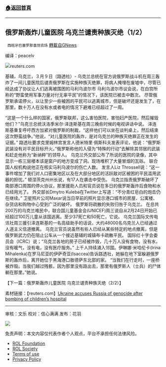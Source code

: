 ###  [:house:返回首頁](https://github.com/ourhimalayas/txt)
---


## 俄罗斯轰炸儿童医院 乌克兰谴责种族灭绝（1/2）
` 西班牙巴塞罗那喜悦农场` [轉載自GNews](https://gnews.org/zh-hans/2142805/)

编译：peacelv

![](https://assets.gnews.org/wp-content/uploads/2022/03/image-1089-edited.png)reuters.com

基辅，乌克兰，３月９日（路透社）- 乌克兰总统在官方说俄罗斯战斗机在周三轰炸了一间儿童医院后谴责俄罗斯在实施种族灭绝罪，将病人掩埋在废墟中，尽管已经达成了协议让人们逃离被围困的马利乌波尔市
马利乌波尔市议会说，在白宫所称的“野蛮使用军事力量对付无辜平民”的情况下，该医院已被击中数次。
尽管俄罗斯承诺停火，以让至少一些被困的平民可以逃离城市，但是破坏还是发生了，在那里，数十万人在没有水或者电的情况下避难已经超过了一周。

“这是一个什么样的国家，俄罗斯联邦，这么害怕医院，害怕妇产医院，然后摧毁他们？”乌克兰总统沃洛季米尔·泽连斯基在周三晚些时候的电视讲话中说。
泽连斯基重复呼吁西方加紧对俄罗斯的制裁，“这样他们可以坐在谈判桌上，然后结束这次野蛮战争。”他说，“对儿童医院的轰炸，是对乌克兰的种族灭绝罪正在发生的证据。”
路透社要求克里姆林宫发言人德米特里·佩斯科夫发表评论，他说：“俄罗斯武装没有对平民目标开火。”俄罗斯称他的入侵为“特殊的行动”去解除其邻居的武装和赶走他称为“新纳粹”的领导人。
乌克兰外交部公布了所说的医院的录像，其中显示一栋三层楼本该是窗户的地方变成了洞。现场堆积了大量冒烟的瓦砾。
联合国人权机构说他正在核实马利乌波尔的伤亡人数。
发言人Liz Throssell说：“这一事件增加了我们对人口密集地区以及在大部分地区的活跃敌对区被困的平民滥用武器的担忧。”
顿涅茨克州州长说，有17人在袭击中受伤。
乌克兰指责俄罗斯破坏了南部港口周围的停火协议，那里援助人员和官员说在多日的俄罗斯轰炸后食物和水已经用光了。
外交部长Dmytro Kuleba在Twitter上写道：“不分青红皂白的炮击仍在继续。”
卫星照片公司Maxar说当日早前的照片显示港口城市的房屋、公寓楼、杂货店和购物中心受到广泛的破坏。
俄罗斯将疏散的失败归咎于乌克兰。
在总共200万的乌克兰难民中，联合国儿童基金会(UNICEF)周三说自从2月24日开始已经超过100万儿童从该国逃离。至少37死亡和50死亡，它说。
乌克兰国际文传电讯社周三援引泽连斯基的一名高级助手的话说，大约48000名乌克兰人已经通过人道主义信道撤离。
乌克兰官员说虽然有些人已经从某些特定的地点撤离，但是俄罗斯武力仍在阻止公车从一个接近基辅的城镇布卡疏散平民。
国际红十字会委员会（ICRC）说；“乌克兰各地的房子已经被炸毁，几十万人没有食物，没有水，没有暖气，没有电，没有医疗服务。”
上千人持续涌入邻国。伊琳娜·米哈伦卡(Irina Mihalenka)在罗马尼亚的伊萨奇亚(Isaccea)告诉路透社，她躲在地下室躲避俄罗斯的轰炸后，离开她位于黑海港口敖德萨东北部的家。
“当我们在行走时，一座桥被炸毁。当我们越过残骸，因为那里没有路出去，那里有俄罗斯人（士兵）的尸体躺在那里。”她说。

【下一篇：俄罗斯轰炸儿童医院 乌克兰谴责种族灭绝（2/2）】

素材链接：【reuters.com】[Ukraine accuses Russia of genocide after bombing of children’s hospital](https://www.reuters.com/world/europe/russia-promises-silence-ukrainians-flee-battered-cities-2022-03-09/)

* * *

审核：文乐
校对：信心满满
发布：花羽

![](https://assets.gnews.org/wp-content/uploads/2022/03/西喜-7.jpeg)

 

免责声明：本文内容仅代表作者个人观点，平台不承担任何法律风险。

- [ROL Foundation](https://rolfoundation.org/)
- [ROL Society](https://rolsociety.org/)
- [Terms of use](https://gnews.org/terms-of-use-3/)
- [Privacy Policy](https://gnews.org/privacy-policy/)
